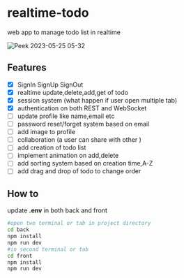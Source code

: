 # realtime-todo
web app to manage todo list  in realtime

![Peek 2023-05-25 05-32](https://github.com/kr-abhi55/realtime-todo/assets/118665057/a515825f-7625-479e-8c8f-7d2533ff6224)

## Features
- [x] SignIn SignUp SignOut 
- [x] realtime update,delete,add,get of todo
- [x] session  system (what happen if user open multiple tab)
- [x] authentication on both REST and WebSocket
- [ ] update profile like name,email etc
- [ ] password reset/forget system based on email
- [ ] add image to profile
- [ ] collaboration (a user can share with other )
- [ ] add creation of todo list
- [ ] implement animation on add,delete 
- [ ] add sorting system based on creation time,A-Z
- [ ] add drag and drop of todo to change order
## How to
update **.env** in both back and front   
```bash
#open two terminal or tab in project directory
cd back
npm install
npm run dev
#in second terminal or tab
cd front
npm install
npm run dev
```
